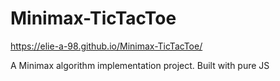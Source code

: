 # Minimax-TicTacToe

https://elie-a-98.github.io/Minimax-TicTacToe/

A Minimax algorithm implementation project. Built with pure JS
